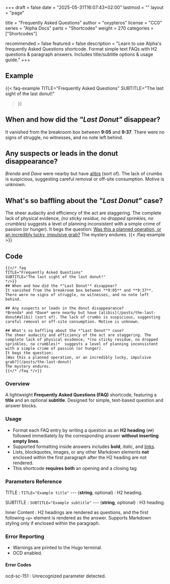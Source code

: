 +++
draft = false
date = "2025-05-31T16:07:43+02:00"
lastmod = ""
layout = "page"

title = "Frequently Asked Questions"
author = "oxypteros"
license = "CC0"
series = "Alpha Docs"
  parts = "Shortcodes"
  weight = 270
categories = ["Shortcodes"]

recommended = false
featured = false
description = "Learn to use Alpha's frequently Asked Questions shortcode. Format simple text FAQs with H2 questions & paragraph answers. Includes title/subtitle options & usage guide."
+++
## Example
{{< faq-example
TITLE="Frequently Asked Questions"
SUBTITLE="The last sight of the last donut!"
>}}
## When and how did the *"Last Donut"* disappear?
 It vanished from the breakroom box between **9:05** and **9:37**. There were no signs of struggle, no witnesses, and no note left behind.

 ## Any suspects or leads in the donut disappearance?
 *Brenda* and *Dave* were nearby but have [alibis](#example) (sort of). The lack of crumbs is suspicious, suggesting careful removal or off-site consumption. Motive is unknown.

 ## What's so baffling about the *"Last Donut"* case?
 The sheer audacity and efficiency of the act are staggering. The complete lack of physical evidence, *(no sticky residue, no dropped sprinkles, no crumbles)*  suggests a level of planning inconsistent with a simple crime of passion (or hunger). 
 It begs the question: 
 [Was this a planned operation, or an incredibly lucky, impulsive grab?](#example)
 The mystery endures.
{{< /faq-example >}}

## Code
```go-html-template
{{</* faq
TITLE="Frequently Asked Questions"
SUBTITLE="The last sight of the last donut!"
*/>}}
## When and how did the *"Last Donut"* disappear?
It vanished from the breakroom box between **9:05** and **9:37**. There were no signs of struggle, no witnesses, and no note left behind.

## Any suspects or leads in the donut disappearance?
*Brenda* and *Dave* were nearby but have [alibis](/posts/the-last-donut#alibi) (sort of). The lack of crumbs is suspicious, suggesting careful removal or off-site consumption. Motive is unknown.

## What's so baffling about the *"Last Donut"* case?
The sheer audacity and efficiency of the act are staggering. The complete lack of physical evidence, *(no sticky residue, no dropped sprinkles, no crumbles)*  suggests a level of planning inconsistent with a simple crime of passion (or hunger). 
It begs the question: 
[Was this a planned operation, or an incredibly lucky, impulsive grab?](/posts/the-last-donut)
The mystery endures.
{{</* /faq */>}}
```
### Overview
A lightweight **Frequently Asked Questions (FAQ)** shortcode, featuring a **title** and an optional **subtitle**. Designed for simple, text-based question and answer blocks.

### Usage
- Format each FAQ entry by writing a question as an **H2 heading** (`##`) followed immediately by the corresponding answer **without inserting empty lines**.
- Supported formatting inside answers includes **bold**, *italic*, and [links](#).  
- Lists, blockquotes, images, or any other Markdown elements **not** enclosed within the first paragraph after the H2 heading are not rendered.
- This shortcode **requires both** an opening and a closing tag

### Parameters Reference
TITLE 
: `TITLE="Example title"` --- (**string**, optional) 
: H2 heading.

SUBTITLE
: `SUBTITLE="Example subtitle"` --- (**string**, optional) 
: H3 heading.

Inner Content 
: H2 headings are rendered as questions, and the first following `<p>` element is rendered as the answer. Supports Markdown styling only if enclosed within the paragraph.

### Error Reporting
- Warnings are printed to the Hugo terminal.
- OCD enabled.

#### Error Codes
ocd-sc-151
: Unrecognized parameter detected.

